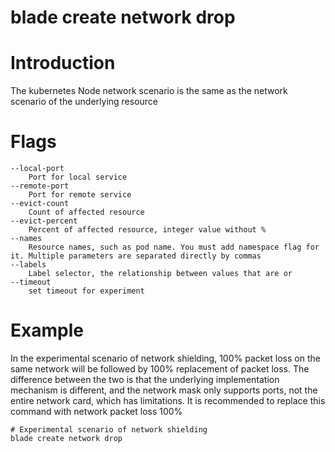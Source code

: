 # blade create network drop

# **Introduction**
The kubernetes Node network scenario is the same as the network scenario of the underlying resource
# **Flags**

```
--local-port
	Port for local service
--remote-port
	Port for remote service
--evict-count
	Count of affected resource
--evict-percent
	Percent of affected resource, integer value without %
--names
	Resource names, such as pod name. You must add namespace flag for it. Multiple parameters are separated directly by commas
--labels
	Label selector, the relationship between values that are or
--timeout
	set timeout for experiment

```

# **Example**

In the experimental scenario of network shielding, 100% packet loss on the same network will be followed by 100% replacement of packet loss. The difference between the two is that the underlying implementation mechanism is different, and the network mask only supports ports, not the entire network card, which has limitations. It is recommended to replace this command with network packet loss 100%
````
# Experimental scenario of network shielding
blade create network drop
````


